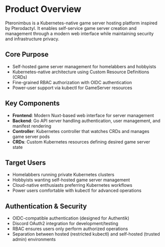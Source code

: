 # Product Overview

Pteronimbus is a Kubernetes-native game server hosting platform inspired by Pterodactyl. It enables self-service game server creation and management through a modern web interface while maintaining security and infrastructure privacy.

## Core Purpose
- Self-hosted game server management for homelabbers and hobbyists
- Kubernetes-native architecture using Custom Resource Definitions (CRDs)
- Fine-grained RBAC authorization with OIDC authentication
- Power-user support via kubectl for GameServer resources

## Key Components
- **Frontend**: Modern Nuxt-based web interface for server management
- **Backend**: Go API server handling authentication, user management, and manifest rendering
- **Controller**: Kubernetes controller that watches CRDs and manages game server pods
- **CRDs**: Custom Kubernetes resources defining desired game server state

## Target Users
- Homelabbers running private Kubernetes clusters
- Hobbyists wanting self-hosted game server management
- Cloud-native enthusiasts preferring Kubernetes workflows
- Power users comfortable with kubectl for advanced operations

## Authentication & Security
- OIDC-compatible authentication (designed for Authentik)
- Discord OAuth2 integration for development/testing
- RBAC ensures users only perform authorized operations
- Separation between hosted (restricted kubectl) and self-hosted (trusted admin) environments